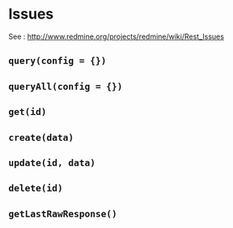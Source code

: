 # Issues

See : http://www.redmine.org/projects/redmine/wiki/Rest_Issues

## `query(config = {})`


## `queryAll(config = {})`


## `get(id)`


## `create(data)`


## `update(id, data)`


## `delete(id)`


## `getLastRawResponse()`

